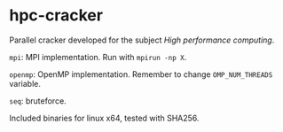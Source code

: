 # hpc-cracker

Parallel cracker developed for the subject *High performance computing*.

```mpi```: MPI implementation. Run with ```mpirun -np X```.

```openmp```: OpenMP implementation. Remember to change ```OMP_NUM_THREADS``` variable.

```seq```: bruteforce.

Included binaries for linux x64, tested with SHA256.

